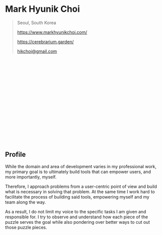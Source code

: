 # Mark Hyunik Choi

> Seoul, South Korea
>
> https://www.markhyunikchoi.com/
>
> https://cerebrarium.garden/
>
> <hikchoi@gmail.com>

<br/><br/>
<br/><br/>
<br/><br/>
<br/><br/>
<br/><br/>
<br/><br/>
<br/><br/>
<br/><br/>

## Profile

While the domain and area of development varies in my professional work, my primary goal is to ultimately build tools that can empower users, and more importantly, myself. 

Therefore, I approach problems from a user-centric point of view and build what is necessary in solving that problem. At the same time I work hard to facilitate the process of building said tools, empowering myself and my team along the way. 

As a result, I do not limit my voice to the specific tasks I am given and responsible for. I try to observe and understand how each piece of the puzzle serves the goal while also pondering over better ways to cut out those puzzle pieces.
